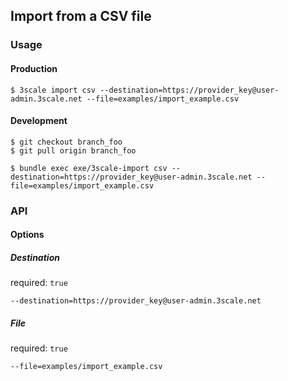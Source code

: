 ## Import from a CSV file


### Usage

#### Production

```shell 
$ 3scale import csv --destination=https://provider_key@user-admin.3scale.net --file=examples/import_example.csv
```

#### Development

```shell 
$ git checkout branch_foo
$ git pull origin branch_foo
```

```shell
$ bundle exec exe/3scale-import csv --destination=https://provider_key@user-admin.3scale.net --file=examples/import_example.csv
```

### API

#### Options

##### Destination

required: ```true```

```shell
--destination=https://provider_key@user-admin.3scale.net 
```

##### File

required: ```true```

```shell
--file=examples/import_example.csv
``` 
